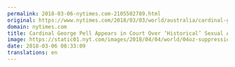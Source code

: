 ```yaml
---
permalink: 2018-03-06-nytimes.com-2105502789.html
original: https://www.nytimes.com/2018/03/03/world/australia/cardinal-george-pell.html?partner=rss&amp;emc=rss
domain: nytimes.com
title: Cardinal George Pell Appears in Court Over ‘Historical’ Sexual Abuse
image: https://static01.nyt.com/images/2018/04/04/world/04oz-suppression-4/04oz-suppression-4-mediumThreeByTwo440.jpg
date: 2018-03-06 08:33:09
translations: en
---
```


